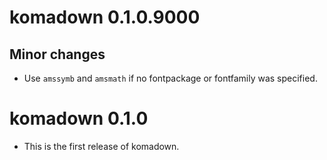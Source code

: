 # komadown 0.1.0.9000

## Minor changes

* Use `amssymb` and `amsmath` if no fontpackage or fontfamily was specified.

# komadown 0.1.0

* This is the first release of komadown.

